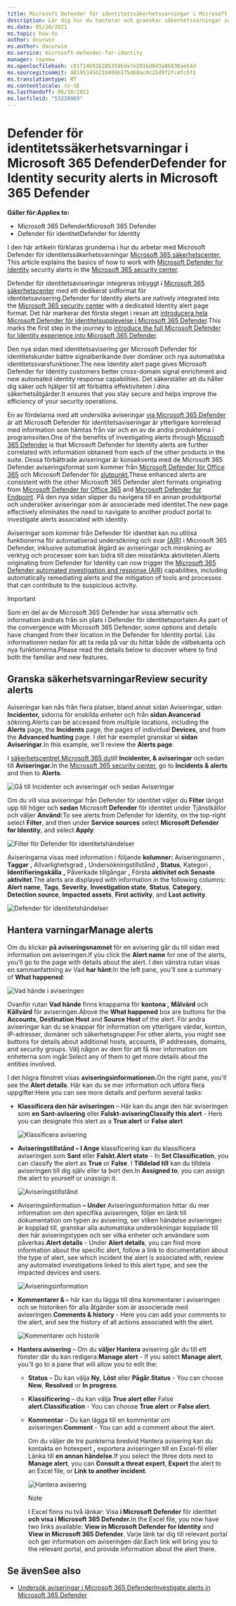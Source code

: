 ```yaml
---
title: Microsoft Defender för identitetssäkerhetsvarningar i Microsoft 365 Defender
description: Lär dig hur du hanterar och granskar säkerhetsvarningar som utfärdats av Microsoft Defender för identitet i Microsoft 365 Defender
ms.date: 05/20/2021
ms.topic: how-to
author: dcurwin
ms.author: dacurwin
ms.service: microsoft-defender-for-identity
manager: raynew
ms.openlocfilehash: c81f14b92b285359bda7e291bd8d3a8b636ae54d
ms.sourcegitcommit: 48195345b21b409b175d68acdc25d9f2fc4fc5f1
ms.translationtype: MT
ms.contentlocale: sv-SE
ms.lasthandoff: 06/30/2021
ms.locfileid: "53228969"
---
```

# <a name="defender-for-identity-security-alerts-in-microsoft-365-defender"></a><span data-ttu-id="b3118-103">Defender för identitetssäkerhetsvarningar i Microsoft 365 Defender</span><span class="sxs-lookup"><span data-stu-id="b3118-103">Defender for Identity security alerts in Microsoft 365 Defender</span></span>

<span data-ttu-id="b3118-104">**Gäller för:**</span><span class="sxs-lookup"><span data-stu-id="b3118-104">**Applies to:**</span></span>

- <span data-ttu-id="b3118-105">Microsoft 365 Defender</span><span class="sxs-lookup"><span data-stu-id="b3118-105">Microsoft 365 Defender</span></span>
- <span data-ttu-id="b3118-106">Defender för identitet</span><span class="sxs-lookup"><span data-stu-id="b3118-106">Defender for Identity</span></span>

<span data-ttu-id="b3118-107">I den här artikeln förklaras grunderna i hur du arbetar med Microsoft Defender för identitetssäkerhetsvarningar [Microsoft 365 säkerhetscenter.](/microsoft-365/security/defender/overview-security-center) [](/defender-for-identity)</span><span class="sxs-lookup"><span data-stu-id="b3118-107">This article explains the basics of how to work with [Microsoft Defender for Identity](/defender-for-identity) security alerts in the [Microsoft 365 security center](/microsoft-365/security/defender/overview-security-center).</span></span>

<span data-ttu-id="b3118-108">Defender för identitetsaviseringar integreras inbyggt i [Microsoft 365 säkerhetscenter](https://security.microsoft.com) med ett dedikerat sidformat för identitetsavisering.</span><span class="sxs-lookup"><span data-stu-id="b3118-108">Defender for Identity alerts are natively integrated into the [Microsoft 365 security center](https://security.microsoft.com) with a dedicated Identity alert page format.</span></span> <span data-ttu-id="b3118-109">Det här markerar det första steget i resan att [introducera hela Microsoft Defender för identitetsupplevelse i Microsoft 365 Defender](/defender-for-identity/defender-for-identity-in-microsoft-365-defender).</span><span class="sxs-lookup"><span data-stu-id="b3118-109">This marks the first step in the journey to [introduce the full Microsoft Defender for Identity experience into Microsoft 365 Defender](/defender-for-identity/defender-for-identity-in-microsoft-365-defender).</span></span>

<span data-ttu-id="b3118-110">Den nya sidan med identitetsavisering ger Microsoft Defender för identitetskunder bättre signalberikande över domäner och nya automatiska identitetssvarsfunktioner.</span><span class="sxs-lookup"><span data-stu-id="b3118-110">The new Identity alert page gives Microsoft Defender for Identity customers better cross-domain signal enrichment and new automated identity response capabilities.</span></span> <span data-ttu-id="b3118-111">Det säkerställer att du håller dig säker och hjälper till att förbättra effektiviteten i dina säkerhetsåtgärder.</span><span class="sxs-lookup"><span data-stu-id="b3118-111">It ensures that you stay secure and helps improve the efficiency of your security operations.</span></span>

<span data-ttu-id="b3118-112">En av fördelarna med att undersöka aviseringar [via Microsoft 365 Defender](/microsoft-365/security/defender/microsoft-365-defender) är att Microsoft Defender för identitetsaviseringar är ytterligare korrelerad med information som hämtas från var och en av de andra produkterna i programsviten.</span><span class="sxs-lookup"><span data-stu-id="b3118-112">One of the benefits of investigating alerts through [Microsoft 365 Defender](/microsoft-365/security/defender/microsoft-365-defender) is that Microsoft Defender for Identity alerts are further correlated with information obtained from each of the other products in the suite.</span></span> <span data-ttu-id="b3118-113">Dessa förbättrade aviseringar är konsekventa med de Microsoft 365 Defender aviseringsformat som kommer från [Microsoft Defender för Office 365](/microsoft-365/security/office-365-security) och Microsoft Defender för [slutpunkt.](/microsoft-365/security/defender-endpoint)</span><span class="sxs-lookup"><span data-stu-id="b3118-113">These enhanced alerts are consistent with the other Microsoft 365 Defender alert formats originating from [Microsoft Defender for Office 365](/microsoft-365/security/office-365-security) and [Microsoft Defender for Endpoint](/microsoft-365/security/defender-endpoint).</span></span> <span data-ttu-id="b3118-114">På den nya sidan slipper du navigera till en annan produktportal och undersöker aviseringar som är associerade med identitet.</span><span class="sxs-lookup"><span data-stu-id="b3118-114">The new page effectively eliminates the need to navigate to another product portal to investigate alerts associated with identity.</span></span>

<span data-ttu-id="b3118-115">Aviseringar som kommer från Defender för identitet kan nu utlösa funktionerna för automatiserad undersökning och svar [(AIR)](/microsoft-365/security/defender/m365d-autoir) i Microsoft 365 Defender, inklusive automatisk åtgärd av aviseringar och minskning av verktyg och processer som kan bidra till den misstänkta aktiviteten.</span><span class="sxs-lookup"><span data-stu-id="b3118-115">Alerts originating from Defender for Identity can now trigger the [Microsoft 365 Defender automated investigation and response (AIR)](/microsoft-365/security/defender/m365d-autoir) capabilities, including automatically remediating alerts and the mitigation of tools and processes that can contribute to the suspicious activity.</span></span>

> [!IMPORTANT]
> <span data-ttu-id="b3118-116">Som en del av de Microsoft 365 Defender har vissa alternativ och information ändrats från sin plats i Defender för identitetsportalen.</span><span class="sxs-lookup"><span data-stu-id="b3118-116">As part of the convergence with Microsoft 365 Defender, some options and details have changed from their location in the Defender for Identity portal.</span></span> <span data-ttu-id="b3118-117">Läs informationen nedan för att ta reda på var du hittar både de välbekanta och nya funktionerna.</span><span class="sxs-lookup"><span data-stu-id="b3118-117">Please read the details below to discover where to find both the familiar and new features.</span></span>

## <a name="review-security-alerts"></a><span data-ttu-id="b3118-118">Granska säkerhetsvarningar</span><span class="sxs-lookup"><span data-stu-id="b3118-118">Review security alerts</span></span>

<span data-ttu-id="b3118-119">Aviseringar kan nås från flera platser,  bland annat sidan Aviseringar, sidan  **Incidenter,** sidorna för enskilda enheter och från **sidan Avancerad** sökning.</span><span class="sxs-lookup"><span data-stu-id="b3118-119">Alerts can be accessed from multiple locations, including the **Alerts** page, the **Incidents** page, the pages of individual **Devices**, and from the **Advanced hunting** page.</span></span> <span data-ttu-id="b3118-120">I det här exemplet granskar vi **sidan Aviseringar.**</span><span class="sxs-lookup"><span data-stu-id="b3118-120">In this example, we'll review the **Alerts page**.</span></span>

<span data-ttu-id="b3118-121">I [säkerhetscentret Microsoft 365 du](https://security.microsoft.com/)till **Incidenter, & aviseringar** och sedan till **Aviseringar.**</span><span class="sxs-lookup"><span data-stu-id="b3118-121">In the [Microsoft 365 security center](https://security.microsoft.com/), go to **Incidents & alerts** and then to **Alerts**.</span></span>

![Gå till Incidenter och aviseringar och sedan Aviseringar](../../media/defender-identity/incidents-alerts.png)

<span data-ttu-id="b3118-123">Om du vill visa aviseringar från Defender för identitet väljer du **Filter** längst upp till höger och **sedan** Microsoft **Defender** för identitet under Tjänstkällor och väljer **Använd:**</span><span class="sxs-lookup"><span data-stu-id="b3118-123">To see alerts from Defender for Identity, on the top-right select **Filter**, and then under **Service sources** select **Microsoft Defender for Identity**, and select **Apply**:</span></span>

![Filter för Defender för identitetshändelser](../../media/defender-identity/filter-defender-for-identity.png)

<span data-ttu-id="b3118-125">Aviseringarna visas med information i följande **kolumner:** Aviseringsnamn , **Taggar** **,** Allvarlighetsgrad **,** Undersökningstillstånd **,** **Status**, Kategori , **Identifieringskälla** **,** Påverkade tillgångar **,** Första **aktivitet och Senaste aktivitet**.</span><span class="sxs-lookup"><span data-stu-id="b3118-125">The alerts are displayed with information in the following columns: **Alert name**, **Tags**, **Severity**, **Investigation state**, **Status**, **Category**, **Detection source**, **Impacted assets**, **First activity**, and **Last activity**.</span></span>

![Defender för identitetshändelser](../../media/defender-identity/filtered-alerts.png)

## <a name="manage-alerts"></a><span data-ttu-id="b3118-127">Hantera varningar</span><span class="sxs-lookup"><span data-stu-id="b3118-127">Manage alerts</span></span>

<span data-ttu-id="b3118-128">Om du klickar **på aviseringsnamnet** för en avisering går du till sidan med information om aviseringen.</span><span class="sxs-lookup"><span data-stu-id="b3118-128">If you click the **Alert name** for one of the alerts, you'll go to the page with details about the alert.</span></span> <span data-ttu-id="b3118-129">I den vänstra rutan visas en sammanfattning av Vad **har hänt:**</span><span class="sxs-lookup"><span data-stu-id="b3118-129">In the left pane, you'll see a summary of **What happened**:</span></span>

![Vad hände i aviseringen](../../media/defender-identity/what-happened.png)

<span data-ttu-id="b3118-131">Ovanför rutan **Vad hände** finns knapparna för **kontona ,** **Målvärd** och **Källvärd** för aviseringen.</span><span class="sxs-lookup"><span data-stu-id="b3118-131">Above the **What happened** box are buttons for the **Accounts**, **Destination Host** and **Source Host** of the alert.</span></span> <span data-ttu-id="b3118-132">För andra aviseringar kan du se knappar för information om ytterligare värdar, konton, IP-adresser, domäner och säkerhetsgrupper.</span><span class="sxs-lookup"><span data-stu-id="b3118-132">For other alerts, you might see buttons for details about additional hosts, accounts, IP addresses, domains, and security groups.</span></span> <span data-ttu-id="b3118-133">Välj någon av dem för att få mer information om enheterna som ingår.</span><span class="sxs-lookup"><span data-stu-id="b3118-133">Select any of them to get more details about the entities involved.</span></span>

<span data-ttu-id="b3118-134">I det högra fönstret visas **aviseringsinformationen.**</span><span class="sxs-lookup"><span data-stu-id="b3118-134">On the right pane, you'll see the **Alert details**.</span></span> <span data-ttu-id="b3118-135">Här kan du se mer information och utföra flera uppgifter:</span><span class="sxs-lookup"><span data-stu-id="b3118-135">Here you can see more details and perform several tasks:</span></span>

- <span data-ttu-id="b3118-136">**Klassificera den här aviseringen** – Här kan du ange den här aviseringen som **en Sant-avisering** eller **Falskt-avisering**</span><span class="sxs-lookup"><span data-stu-id="b3118-136">**Classify this alert** - Here you can designate this alert as a **True alert** or **False alert**</span></span>

    ![Klassificera avisering](../../media/defender-identity/classify-alert.png)

- <span data-ttu-id="b3118-138">**Aviseringstillstånd** **– I Ange** klassificering kan du klassificera aviseringen som **Sant** eller **Falskt.**</span><span class="sxs-lookup"><span data-stu-id="b3118-138">**Alert state** - In **Set Classification**, you can classify the alert as **True** or **False**.</span></span> <span data-ttu-id="b3118-139">I **Tilldelad till** kan du tilldela aviseringen till dig själv eller ta bort den.</span><span class="sxs-lookup"><span data-stu-id="b3118-139">In **Assigned to**, you can assign the alert to yourself or unassign it.</span></span>

    ![Aviseringstillstånd](../../media/defender-identity/alert-state.png)

- <span data-ttu-id="b3118-141">Aviseringsinformation **–** **Under** Aviseringsinformation hittar du mer information om den specifika aviseringen, följer en länk till dokumentation om typen av avisering, ser vilken händelse aviseringen är kopplad till, granskar alla automatiska undersökningar kopplade till den här aviseringstypen och ser vilka enheter och användare som påverkas.</span><span class="sxs-lookup"><span data-stu-id="b3118-141">**Alert details** - Under **Alert details**, you can find more information about the specific alert, follow a link to documentation about the type of alert, see which incident the alert is associated with, review any automated investigations linked to this alert type, and see the impacted devices and users.</span></span>

    ![Aviseringsinformation](../../media/defender-identity/alert-details.png)

- <span data-ttu-id="b3118-143">**Kommentarer & –** här kan du lägga till dina kommentarer i aviseringen och se historiken för alla åtgärder som är associerade med aviseringen.</span><span class="sxs-lookup"><span data-stu-id="b3118-143">**Comments & history** - Here you can add your comments to the alert, and see the history of all actions associated with the alert.</span></span>

    ![Kommentarer och historik](../../media/defender-identity/comments-history.png)

- <span data-ttu-id="b3118-145">**Hantera avisering** – Om du **väljer Hantera** avisering går du till ett fönster där du kan redigera:</span><span class="sxs-lookup"><span data-stu-id="b3118-145">**Manage alert** - If you select **Manage alert**, you'll go to a pane that will allow you to edit the:</span></span>
  - <span data-ttu-id="b3118-146">**Status** – Du kan välja **Ny**, **Löst** eller **Pågår.**</span><span class="sxs-lookup"><span data-stu-id="b3118-146">**Status** - You can choose **New**, **Resolved** or **In progress**.</span></span>
  - <span data-ttu-id="b3118-147">**Klassificering** – du kan välja **True alert eller** False **alert.**</span><span class="sxs-lookup"><span data-stu-id="b3118-147">**Classification** - You can choose **True alert** or **False alert**.</span></span>
  - <span data-ttu-id="b3118-148">**Kommentar** – Du kan lägga till en kommentar om aviseringen.</span><span class="sxs-lookup"><span data-stu-id="b3118-148">**Comment** - You can add a comment about the alert.</span></span>

    <span data-ttu-id="b3118-149">Om du väljer de tre punkterna bredvid Hantera avisering  kan du kontakta en hotexpert **,** exportera aviseringen till en Excel-fil eller Länka till **en annan händelse**.</span><span class="sxs-lookup"><span data-stu-id="b3118-149">If you select the three dots next to **Manage alert**, you can **Consult a threat expert**, **Export** the alert to an Excel file, or **Link to another incident**.</span></span>

    ![Hantera avisering](../../media/defender-identity/manage-alert.png)

    > [!NOTE]
    > <span data-ttu-id="b3118-151">I Excel finns nu två länkar: Visa **i Microsoft Defender** för identitet **och visa i Microsoft 365 Defender.**</span><span class="sxs-lookup"><span data-stu-id="b3118-151">In the Excel file, you now have two links available: **View in Microsoft Defender for Identity** and **View in Microsoft 365 Defender**.</span></span> <span data-ttu-id="b3118-152">Varje länk tar dig till relevant portal och ger information om aviseringen där.</span><span class="sxs-lookup"><span data-stu-id="b3118-152">Each link will bring you to the relevant portal, and provide information about the alert there.</span></span>

## <a name="see-also"></a><span data-ttu-id="b3118-153">Se även</span><span class="sxs-lookup"><span data-stu-id="b3118-153">See also</span></span>

- [<span data-ttu-id="b3118-154">Undersök aviseringar i Microsoft 365 Defender</span><span class="sxs-lookup"><span data-stu-id="b3118-154">Investigate alerts in Microsoft 365 Defender</span></span>](../defender/investigate-alerts.md)
